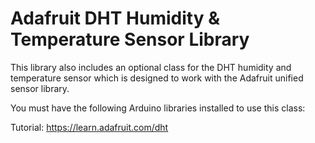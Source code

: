 
# Adafruit DHT Humidity & Temperature Sensor Library

This library also includes an optional class for the DHT humidity and temperature sensor which is designed to work with the Adafruit unified sensor library.

You must have the following Arduino libraries installed to use this class:

Tutorial: https://learn.adafruit.com/dht
